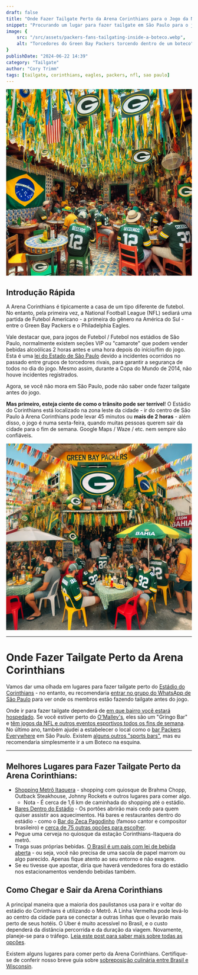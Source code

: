 ```yaml
---
draft: false
title: "Onde Fazer Tailgate Perto da Arena Corinthians para o Jogo da NFL em São Paulo"
snippet: "Procurando um lugar para fazer tailgate em São Paulo para o jogo inaugural da NFL na América do Sul entre Packers e Eagles? Não procure mais."
image: {
    src: "/src/assets/packers-fans-tailgating-inside-a-boteco.webp",
    alt: "Torcedores do Green Bay Packers torcendo dentro de um boteco"
}
publishDate: "2024-06-22 14:39"
category: "Tailgate"
author: "Cory Trimm"
tags: [tailgate, corinthians, eagles, packers, nfl, sao paulo]
---
```


![Foto de torcedores do Green Bay Packers fazendo tailgate dentro de um boteco](../../assets/packers-fans-tailgating-inside-a-boteco.webp)

## Introdução Rápida
A Arena Corinthians é tipicamente a casa de um tipo diferente de futebol. No entanto, pela primeira vez, a National Football League (NFL) sediará uma partida de Futebol Americano - a primeira do gênero na América do Sul - entre o Green Bay Packers e o Philadelphia Eagles.

Vale destacar que, para jogos de Futebol / Futebol nos estádios de São Paulo, normalmente existem seções VIP ou "camarote" que podem vender bebidas alcoólicas 2 horas antes e uma hora depois do início/fim do jogo. Esta é uma [lei do Estado de São Paulo](https://www.al.sp.gov.br/propositura/?id=1000537922) devido a incidentes ocorridos no passado entre grupos de torcedores rivais, para garantir a segurança de todos no dia do jogo. Mesmo assim, durante a Copa do Mundo de 2014, não houve incidentes registrados.

Agora, se você não mora em São Paulo, pode não saber onde fazer tailgate antes do jogo.

**Mas primeiro, esteja ciente de como o trânsito pode ser terrível**! O Estádio do Corinthians está localizado na zona leste da cidade - ir do centro de São Paulo à Arena Corinthians pode levar 45 minutos ou **mais de 2 horas** - além disso, o jogo é numa sexta-feira, quando muitas pessoas querem sair da cidade para o fim de semana. Google Maps / Waze / etc. nem sempre são confiáveis.

![Foto de torcedores do Green Bay Packers fazendo tailgate fora de um Boteco na esquina](../../assets/packers-fans-tailgating-outside-a-boteco.webp)

****
# Onde Fazer Tailgate Perto da Arena Corinthians
Vamos dar uma olhada em lugares para fazer tailgate perto do [Estádio do Corinthians](https://www.google.com/maps/place/Neo+Qu%C3%ADmica+Arena/@-23.5453134,-46.4768041,862m/data=!3m2!1e3!4b1!4m6!3m5!1s0x94ce66dec98fb855:0xf2b061ffbcd2ecf8!8m2!3d-23.5453134!4d-46.4742292!16s%2Fm%2F0czdxhf?entry=ttu&g_ep=EgoyMDI0MDgyNi4wIKXMDSoASAFQAw%3D%3D) - no entanto, eu recomendaria [entrar no grupo do WhatsApp de São Paulo](https://chat.whatsapp.com/DCeTE832kUTJfAiskx4krA) para ver onde os membros estão fazendo tailgate antes do jogo.

Onde ir para fazer tailgate dependerá de [em que bairro você estará hospedado](/blog/where-to-stay-in-sao-paulo-for-nfl-game). Se você estiver perto do [O'Malley's](https://maps.app.goo.gl/vkiEhgoQQ5Nfyhm36), eles são um "Gringo Bar" e [têm jogos da NFL e outros eventos esportivos todos os fins de semana](https://www.omalleysbar.net/esportes/). No último ano, também ajudei a estabelecer o local como o [bar Packers Everywhere](https://www.packerseverywhere.com/find-a-bar/bar-details/Index?id=dade858a-fa8f-6ce3-be09-ff000095b832) em São Paulo. Existem [alguns outros "sports bars"](https://cabecadequeijo.com/blog/sports-bars-in-sao-paulo/), mas eu recomendaria simplesmente ir a um Boteco na esquina.
****

## Melhores Lugares para Fazer Tailgate Perto da Arena Corinthians:
- [Shopping Metrô Itaquera](https://www.shoppingitaquera.com.br/) - shopping com quiosque de Brahma Chopp, Outback Steakhouse, Johnny Rockets e outros lugares para comer algo.
  - Nota - É cerca de 1,6 km de caminhada do shopping até o estádio.
- [Bares Dentro do Estádio](https://www.wikiwand.com/en/articles/Neo_Quimica_Arena) - Os portões abrirão mais cedo para quem quiser assistir aos aquecimentos. Há bares e restaurantes dentro do estádio - como o [Bar do Zeca Pagodinho](https://maps.app.goo.gl/9H5BbLHiR6Y9JhvG8) (famoso cantor e compositor brasileiro) e [cerca de 75 outras opções para escolher](https://www.wikiwand.com/en/articles/Neo_Quimica_Arena).
- Pegue uma cerveja no quiosque da estação Corinthians-Itaquera do metrô.
- Traga suas próprias bebidas. [O Brasil é um país com lei de bebida aberta](https://www.reddit.com/r/Brazil/comments/15glmp3/how_loose_are_the_drinking_laws_here/) - ou seja, você não precisa de uma sacola de papel marrom ou algo parecido. Apenas fique atento ao seu entorno e não exagere.
- Se eu tivesse que apostar, diria que haverá vendedores fora do estádio nos estacionamentos vendendo bebidas também.

## Como Chegar e Sair da Arena Corinthians
A principal maneira que a maioria dos paulistanos usa para ir e voltar do estádio do Corinthians é utilizando o Metrô. A Linha Vermelha pode levá-lo ao centro da cidade para se conectar a outras linhas que o levarão mais perto de seus hotéis. O Uber é muito acessível no Brasil, e o custo dependerá da distância percorrida e da duração da viagem. Novamente, planeje-se para o tráfego. [Leia este post para saber mais sobre todas as opções](/blog/how-to-get-around-sao-paulo).

Existem alguns lugares para comer perto da Arena Corinthians. Certifique-se de conferir nosso breve guia sobre [sobreposição culinária entre Brasil e Wisconsin](/blog/culinary-similarities-between-wisonson-brazil).

